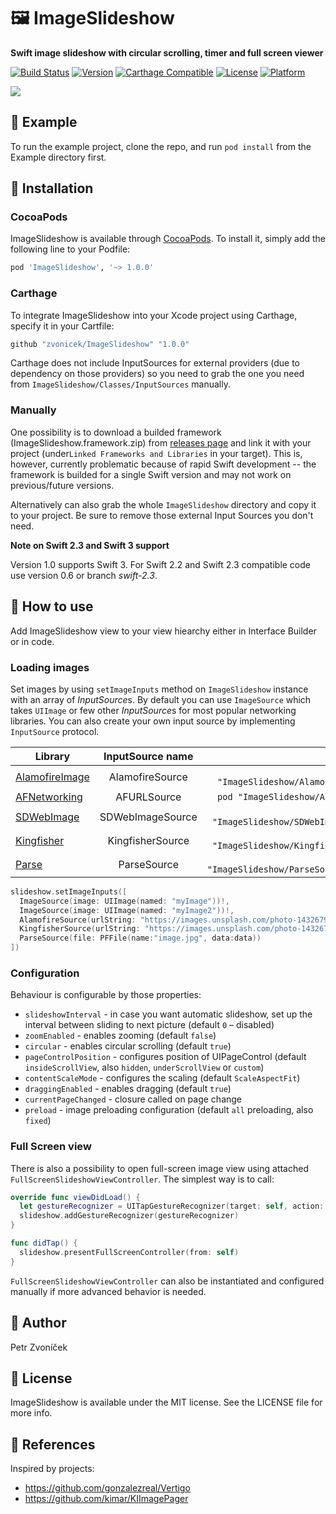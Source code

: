 # 🖼 ImageSlideshow

**Swift image slideshow with circular scrolling, timer and full screen viewer**

[![Build Status](https://www.bitrise.io/app/9aaf3e552f3a575c.svg?token=AjiVckTN9ItQtJs873mYMw&branch=master)](https://www.bitrise.io/app/9aaf3e552f3a575c)
[![Version](https://img.shields.io/cocoapods/v/ImageSlideshow.svg?style=flat)](http://cocoapods.org/pods/ImageSlideshow)
[![Carthage Compatible](https://img.shields.io/badge/Carthage-compatible-4BC51D.svg?style=flat)](https://github.com/Carthage/Carthage)
[![License](https://img.shields.io/cocoapods/l/ImageSlideshow.svg?style=flat)](http://cocoapods.org/pods/ImageSlideshow)
[![Platform](https://img.shields.io/cocoapods/p/ImageSlideshow.svg?style=flat)](http://cocoapods.org/pods/ImageSlideshow)

![](http://cl.ly/image/2v193I0G0h0Z/ImageSlideshow2.gif)

## 📱 Example

To run the example project, clone the repo, and run `pod install` from the Example directory first.

## 🔧 Installation

### CocoaPods
ImageSlideshow is available through [CocoaPods](http://cocoapods.org). To install
it, simply add the following line to your Podfile:

```ruby
pod 'ImageSlideshow', '~> 1.0.0'
```

### Carthage
To integrate ImageSlideshow into your Xcode project using Carthage, specify it in your Cartfile:

```ruby
github "zvonicek/ImageSlideshow" "1.0.0"
```

Carthage does not include InputSources for external providers (due to dependency on those providers) so you need to grab the one you need from `ImageSlideshow/Classes/InputSources` manually.

### Manually
One possibility is to download a builded framework (ImageSlideshow.framework.zip) from [releases page](https://github.com/zvonicek/ImageSlideshow/releases/) and link it with your project (under`Linked Frameworks and Libraries` in your target). This is, however, currently problematic because of rapid Swift development -- the framework is builded for a single Swift version and may not work on previous/future versions.

Alternatively can also grab the whole `ImageSlideshow` directory and copy it to your project. Be sure to remove those external Input Sources you don't need.

**Note on Swift 2.3 and Swift 3 support**

Version 1.0 supports Swift 3. For Swift 2.2 and Swift 2.3 compatible code use version 0.6 or branch *swift-2.3*.


## 🔨 How to use

Add ImageSlideshow view to your view hiearchy either in Interface Builder or in code.

### Loading images

Set images by using ```setImageInputs``` method on ```ImageSlideshow``` instance with an array of *InputSource*s. By default you can use ```ImageSource``` which takes ```UIImage``` or few other *InputSource*s for most popular networking libraries. You can also create your own input source by implementing ```InputSource``` protocol.

| Library                                                       | InputSource name | Pod                               |
| ------------------------------------------------------------- |:----------------:| ---------------------------------:|
| [AlamofireImage](https://github.com/Alamofire/AlamofireImage) | AlamofireSource  | `pod "ImageSlideshow/Alamofire"`  |
| [AFNetworking](https://github.com/AFNetworking/AFNetworking)  | AFURLSource      | `pod "ImageSlideshow/AFURL"`      |
| [SDWebImage](https://github.com/rs/SDWebImage)                | SDWebImageSource | `pod "ImageSlideshow/SDWebImage"` |
| [Kingfisher](https://github.com/onevcat/Kingfisher)           | KingfisherSource | `pod "ImageSlideshow/Kingfisher"` |
| [Parse](https://github.com/ParsePlatform/Parse-SDK-iOS-OSX)   | ParseSource      | `pod "ImageSlideshow/ParseSource"`|


```swift
slideshow.setImageInputs([
  ImageSource(image: UIImage(named: "myImage"))!,
  ImageSource(image: UIImage(named: "myImage2"))!,
  AlamofireSource(urlString: "https://images.unsplash.com/photo-1432679963831-2dab49187847?w=1080"),
  KingfisherSource(urlString: "https://images.unsplash.com/photo-1432679963831-2dab49187847?w=1080"),
  ParseSource(file: PFFile(name:"image.jpg", data:data))
])
```

### Configuration

Behaviour is configurable by those properties:

- ```slideshowInterval``` - in case you want automatic slideshow, set up the interval between sliding to next picture (default `0` – disabled)
- ```zoomEnabled``` - enables zooming (default `false`)
- ```circular``` - enables circular scrolling (default `true`)
- ```pageControlPosition``` - configures position of UIPageControl (default `insideScrollView`, also `hidden`, `underScrollView` or `custom`)
- ```contentScaleMode``` - configures the scaling (default `ScaleAspectFit`)
- ```draggingEnabled``` - enables dragging (default `true`)
- ```currentPageChanged``` - closure called on page change
- ```preload``` - image preloading configuration (default `all` preloading, also `fixed`)

### Full Screen view

There is also a possibility to open full-screen image view using attached `FullScreenSlideshowViewController`. The simplest way is to call:

```swift
override func viewDidLoad() {
  let gestureRecognizer = UITapGestureRecognizer(target: self, action: #selector(ViewController.didTap))
  slideshow.addGestureRecognizer(gestureRecognizer)
}

func didTap() {
  slideshow.presentFullScreenController(from: self)
}
```

`FullScreenSlideshowViewController` can also be instantiated and configured manually if more advanced behavior is needed.

## 👤 Author

Petr Zvoníček

## 📄 License

ImageSlideshow is available under the MIT license. See the LICENSE file for more info.

## 👀 References

Inspired by projects:
- https://github.com/gonzalezreal/Vertigo
- https://github.com/kimar/KIImagePager
